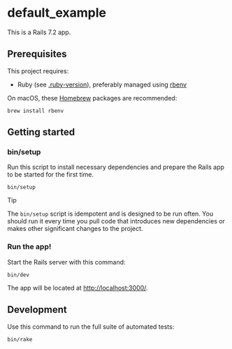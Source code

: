 # default_example

This is a Rails 7.2 app.

## Prerequisites

This project requires:

- Ruby (see [.ruby-version](./.ruby-version)), preferably managed using [rbenv](https://github.com/rbenv/rbenv)

On macOS, these [Homebrew](http://brew.sh) packages are recommended:

```
brew install rbenv
```

## Getting started

### bin/setup

Run this script to install necessary dependencies and prepare the Rails app to be started for the first time.

```
bin/setup
```

> [!TIP]
> The `bin/setup` script is idempotent and is designed to be run often. You should run it every time you pull code that introduces new dependencies or makes other significant changes to the project.

### Run the app!

Start the Rails server with this command:

```
bin/dev
```

The app will be located at <http://localhost:3000/>.

## Development

Use this command to run the full suite of automated tests:

```
bin/rake
```
